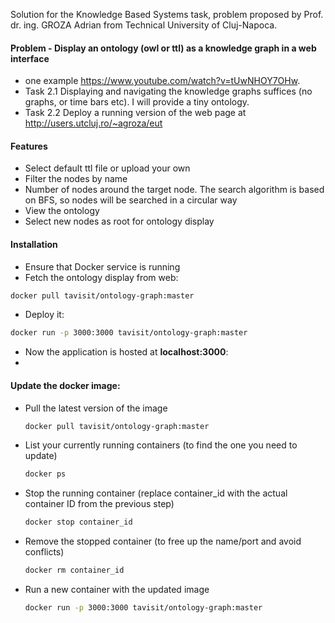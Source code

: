 Solution for the Knowledge Based Systems task, problem proposed by Prof. dr. ing. GROZA Adrian from Technical University of Cluj-Napoca.  

#### Problem - Display an ontology (owl or ttl) as a knowledge graph in a web interface 
* one example https://www.youtube.com/watch?v=tUwNHOY7OHw. 
* Task 2.1 Displaying and navigating the knowledge graphs suffices (no graphs, or time bars etc). I will provide a tiny ontology.
* Task 2.2 Deploy a running version of the web page at http://users.utcluj.ro/~agroza/eut

#### Features
* Select default ttl file or upload your own
* Filter the nodes by name
* Number of nodes around the target node. The search algorithm is based on BFS, so nodes will be searched in a circular way
* View the ontology
* Select new nodes as root for ontology display

#### Installation
* Ensure that Docker service is running
* Fetch the ontology display from web:
~~~bash
docker pull tavisit/ontology-graph:master
~~~
* Deploy it:
~~~bash
docker run -p 3000:3000 tavisit/ontology-graph:master
~~~
* Now the application is hosted at __localhost:3000__:
* 
#### Update the docker image:
  * Pull the latest version of the image
    ~~~bash
    docker pull tavisit/ontology-graph:master
    ~~~
  * List your currently running containers (to find the one you need to update)
    ~~~bash
    docker ps
    ~~~
  * Stop the running container (replace container_id with the actual container ID from the previous step)
    ~~~bash
    docker stop container_id
    ~~~
  * Remove the stopped container (to free up the name/port and avoid conflicts)
    ~~~bash
    docker rm container_id
    ~~~
  * Run a new container with the updated image
    ~~~bash
    docker run -p 3000:3000 tavisit/ontology-graph:master
    ~~~
